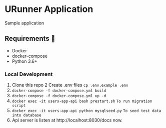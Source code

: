 # URunner Application
Sample application

## Requirements :pushpin:
- Docker
- docker-compose
- Python 3.6+ 

### Local Development

1. Clone this repo 
2  Create .env files `cp .env.example .env`
3. `docker-compose -f docker-compose.yml build`
4. `docker-compose -f docker-compose.yml up -d`
5. `docker exec -it users-app-api bash prestart.sh` `To run migration script`
6. `docker exec -it users-app-api python mysqlseed.py` `To seed test data into database`
7.  Api server is listen at http://localhost:8030/docs now.